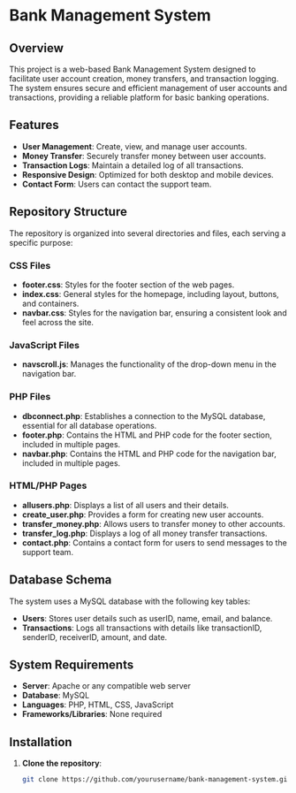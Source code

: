 # Bank Management System

## Overview
This project is a web-based Bank Management System designed to facilitate user account creation, money transfers, and transaction logging. The system ensures secure and efficient management of user accounts and transactions, providing a reliable platform for basic banking operations.

## Features
- **User Management**: Create, view, and manage user accounts.
- **Money Transfer**: Securely transfer money between user accounts.
- **Transaction Logs**: Maintain a detailed log of all transactions.
- **Responsive Design**: Optimized for both desktop and mobile devices.
- **Contact Form**: Users can contact the support team.

## Repository Structure
The repository is organized into several directories and files, each serving a specific purpose:

### CSS Files
- **footer.css**: Styles for the footer section of the web pages.
- **index.css**: General styles for the homepage, including layout, buttons, and containers.
- **navbar.css**: Styles for the navigation bar, ensuring a consistent look and feel across the site.

### JavaScript Files
- **navscroll.js**: Manages the functionality of the drop-down menu in the navigation bar.

### PHP Files
- **dbconnect.php**: Establishes a connection to the MySQL database, essential for all database operations.
- **footer.php**: Contains the HTML and PHP code for the footer section, included in multiple pages.
- **navbar.php**: Contains the HTML and PHP code for the navigation bar, included in multiple pages.

### HTML/PHP Pages
- **allusers.php**: Displays a list of all users and their details.
- **create_user.php**: Provides a form for creating new user accounts.
- **transfer_money.php**: Allows users to transfer money to other accounts.
- **transfer_log.php**: Displays a log of all money transfer transactions.
- **contact.php**: Contains a contact form for users to send messages to the support team.

## Database Schema
The system uses a MySQL database with the following key tables:
- **Users**: Stores user details such as userID, name, email, and balance.
- **Transactions**: Logs all transactions with details like transactionID, senderID, receiverID, amount, and date.

## System Requirements
- **Server**: Apache or any compatible web server
- **Database**: MySQL
- **Languages**: PHP, HTML, CSS, JavaScript
- **Frameworks/Libraries**: None required

## Installation
1. **Clone the repository**:
   ```bash
   git clone https://github.com/yourusername/bank-management-system.git
